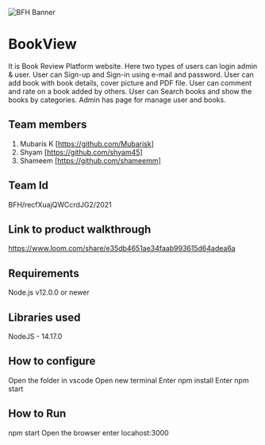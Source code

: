 ![BFH Banner](https://trello-attachments.s3.amazonaws.com/542e9c6316504d5797afbfb9/542e9c6316504d5797afbfc1/39dee8d993841943b5723510ce663233/Frame_19.png)
# BookView
It is Book Review Platform website. Here two types of users can login admin & user.
User can Sign-up and Sign-in using e-mail and password. User can add book with book details, cover picture and PDF file. User can comment and rate on a book added by others. User can Search books and show the books by categories.
Admin has page for manage user and books.
 ## Team members
1. Mubaris K [https://github.com/Mubarisk]
2. Shyam [https://github.com/shyam45]
3. Shameem [https://github.com/shameemm]
## Team Id
BFH/recfXuajQWCcrdJG2/2021
## Link to product walkthrough
https://www.loom.com/share/e35db4651ae34faab993615d64adea6a
## Requirements 
Node.js v12.0.0 or newer
## Libraries used
NodeJS - 14.17.0
## How to configure
Open the folder in vscode
 Open new terminal
 Enter npm install
 Enter npm start

## How to Run
 npm start
 Open the browser
 enter locahost:3000
